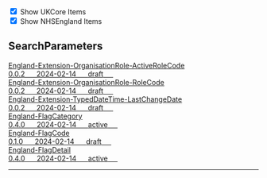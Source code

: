 <label>
    <input type="checkbox" id="ukcore-checkbox" checked>
    Show UKCore Items
    </label>
    <br>
    <label>
    <input type="checkbox" id="nhsengland-checkbox" checked>
    Show NHSEngland Items
    </label>

    
<script>
    const ukcoreCheckbox = document.getElementById('ukcore-checkbox');
    const nhsenglandCheckbox = document.getElementById('nhsengland-checkbox');

    ukcoreCheckbox.addEventListener('change', function() {
        const ukcoreItems = document.querySelectorAll('.ukcore');
        ukcoreItems.forEach(item => {
        if (ukcoreCheckbox.checked) {
            item.classList.remove('hidden');
        } else {
            item.classList.add('hidden');
        }
        });
    });

    nhsenglandCheckbox.addEventListener('change', function() {
        const nhsenglandItems = document.querySelectorAll('.nhsengland');
        nhsenglandItems.forEach(item => {
        if (nhsenglandCheckbox.checked) {
            item.classList.remove('hidden');
        } else {
            item.classList.add('hidden');
        }
        });
    });
    </script>

    
## SearchParameters


<a href="https://simplifier.net/NHS-England-Programme-Implementation-Guides/England-Extension-OrganisationRole-ActiveRoleCode" class="child-title">
<div class="title">England-Extension-OrganisationRole-ActiveRoleCode</div>
<div class="description">
  0.0.2 &nbsp;&nbsp;&nbsp;&nbsp;
  2024-02-14 &nbsp;&nbsp;&nbsp;&nbsp;
<span class="status draft">draft</span> &nbsp;&nbsp;&nbsp;&nbsp;
</div>
</a>
</div>

<a href="https://simplifier.net/NHS-England-Programme-Implementation-Guides/England-Extension-OrganisationRole-RoleCode" class="child-title">
<div class="title">England-Extension-OrganisationRole-RoleCode</div>
<div class="description">
  0.0.2 &nbsp;&nbsp;&nbsp;&nbsp;
  2024-02-14 &nbsp;&nbsp;&nbsp;&nbsp;
<span class="status draft">draft</span> &nbsp;&nbsp;&nbsp;&nbsp;
</div>
</a>
</div>

<a href="https://simplifier.net/NHS-England-Programme-Implementation-Guides/England-Extension-TypedDateTime-LastChangeDate" class="child-title">
<div class="title">England-Extension-TypedDateTime-LastChangeDate</div>
<div class="description">
  0.0.2 &nbsp;&nbsp;&nbsp;&nbsp;
  2024-02-14 &nbsp;&nbsp;&nbsp;&nbsp;
<span class="status draft">draft</span> &nbsp;&nbsp;&nbsp;&nbsp;
</div>
</a>
</div>

<a href="https://simplifier.net/NHS-England-Programme-Implementation-Guides/England-FlagCategory" class="child-title">
<div class="title">England-FlagCategory</div>
<div class="description">
  0.4.0 &nbsp;&nbsp;&nbsp;&nbsp;
  2024-02-14 &nbsp;&nbsp;&nbsp;&nbsp;
<span class="status active">active</span> &nbsp;&nbsp;&nbsp;&nbsp;
</div>
</a>
</div>

<a href="https://simplifier.net/NHS-England-Programme-Implementation-Guides/England-FlagCode" class="child-title">
<div class="title">England-FlagCode</div>
<div class="description">
  0.1.0 &nbsp;&nbsp;&nbsp;&nbsp;
  2024-02-14 &nbsp;&nbsp;&nbsp;&nbsp;
<span class="status draft">draft</span> &nbsp;&nbsp;&nbsp;&nbsp;
</div>
</a>
</div>

<a href="https://simplifier.net/NHS-England-Programme-Implementation-Guides/England-FlagDetail" class="child-title">
<div class="title">England-FlagDetail</div>
<div class="description">
  0.4.0 &nbsp;&nbsp;&nbsp;&nbsp;
  2024-02-14 &nbsp;&nbsp;&nbsp;&nbsp;
<span class="status active">active</span> &nbsp;&nbsp;&nbsp;&nbsp;
</div>
</a>
</div>

</div>

---


